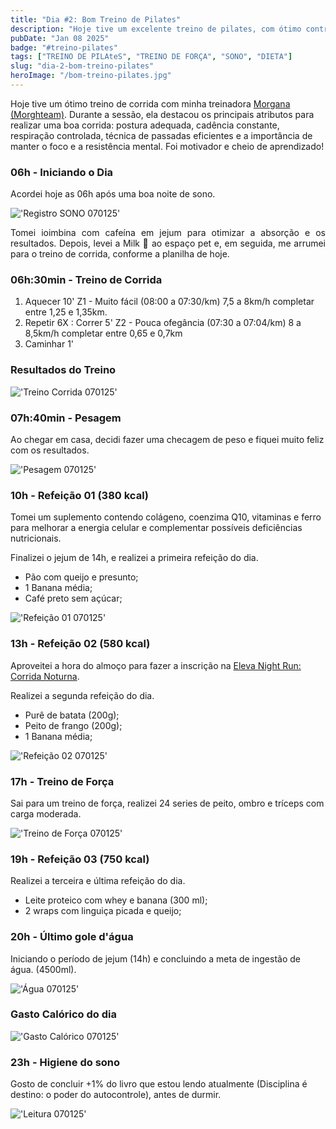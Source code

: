 ```yaml
---
title: "Dia #2: Bom Treino de Pilates"
description: "Hoje tive um excelente treino de pilates, com ótimo controle corporal. O treino de força também foi muito produtivo, progredindo na carga. A mudança na dieta, com o aumento da ingestão calórica e a redução do protocolo de jejum de 18h para 14h, certamente teve um impacto positivo no meu desempenho e energia ao longo do dia."
pubDate: "Jan 08 2025"
badge: "#treino-pilates"
tags: ["TREINO DE PILAteS", "TREINO DE FORÇA", "SONO", "DIETA"]
slug: "dia-2-bom-treino-pilates"
heroImage: "/bom-treino-pilates.jpg"
---
```


Hoje tive um ótimo treino de corrida com minha treinadora [Morgana](https://www.instagram.com/morgana_personal/?hl=en) [(Morghteam)](https://www.instagram.com/morghteam/?hl=en). Durante a sessão, ela destacou os principais atributos para realizar uma boa corrida: postura adequada, cadência constante, respiração controlada, técnica de passadas eficientes e a importância de manter o foco e a resistência mental. Foi motivador e cheio de aprendizado!

<h3>06h - Iniciando o Dia</h3>

<p style="text-align: justify">
    Acordei hoje as 06h após uma boa noite de sono.
</p>

!['Registro SONO 070125'](https://henriquesilva.dev/registro-sono-070125.png "Registro SONO 070125")

<p style="text-align: justify">
    Tomei ioimbina com cafeína em jejum para otimizar a absorção e os resultados. Depois, levei a Milk 🐶 ao espaço pet e, em seguida, me arrumei para o treino de corrida, conforme a planilha de hoje.
</p>

<h3>06h:30min - Treino de Corrida</h3>

1. Aquecer 10' Z1 - Muito fácil (08:00 a 07:30/km) 7,5 a 8km/h completar entre 1,25 e 1,35km.
2. Repetir 6X :  Correr 5' Z2 - Pouca ofegância (07:30 a 07:04/km) 8 a 8,5km/h    completar entre 0,65 e 0,7km
3. Caminhar 1'

<h3>Resultados do Treino</h3>

!['Treino Corrida 070125'](https://henriquesilva.dev/treino-corrida-070125.png "Treino Corrida 070125")

<h3>07h:40min - Pesagem</h3>

Ao chegar em casa, decidi fazer uma checagem de peso e fiquei muito feliz com os resultados.

!['Pesagem 070125'](https://henriquesilva.dev/checagem-peso-070125.png "Pesagem 070125")

<h3>10h - Refeição 01 (380 kcal)</h3>

Tomei um suplemento contendo colágeno, coenzima Q10, vitaminas e ferro para melhorar a energia celular e complementar possíveis deficiências nutricionais.

Finalizei o jejum de 14h, e realizei a primeira refeição do dia.

- Pão com queijo e presunto;
- 1 Banana média;
- Café preto sem açúcar;

!['Refeição 01 070125'](https://henriquesilva.dev/refeicao-01-070125.png "Refeição 01 070125")


<h3>13h - Refeição 02 (580 kcal)</h3>

Aproveitei a hora do almoço para fazer a inscrição na [Eleva Night Run: Corrida Noturna](https://elevanutrition.com.br/eleva-running/).

Realizei a segunda refeição do dia.

- Purê de batata (200g);
- Peito de frango (200g);
- 1 Banana média;

!['Refeição 02 070125'](https://henriquesilva.dev/refeicao-02-070125.png "Refeição 02 070125")

<h3>17h - Treino de Força</h3>

Sai para um treino de força, realizei 24 series de peito, ombro e tríceps com carga moderada.

!['Treino de Força 070125'](https://henriquesilva.dev/treino-forca-070125.png "Treino de Força 070125")

<h3>19h - Refeição 03 (750 kcal)</h3>

Realizei a terceira e última refeição do dia.

- Leite proteico com whey e banana (300 ml);
- 2 wraps com linguiça picada e queijo;

<h3>20h - Último gole d'água</h3>

Iniciando o período de jejum (14h) e concluindo a meta de ingestão de água. (4500ml).

!['Água 070125'](https://henriquesilva.dev/agua-070125.png "Água 070125")

<h3>Gasto Calórico do dia</h3>

!['Gasto Calórico 070125'](https://henriquesilva.dev/gasto-calorico-070125.png "Gasto Calórico 070125")

<h3>23h - Higiene do sono </h3>

Gosto de concluir +1% do livro que estou lendo atualmente (Disciplina é destino: o poder do autocontrole), antes de durmir.

!['Leitura 070125'](https://henriquesilva.dev/leitura-070125.png "Leitura 070125")
